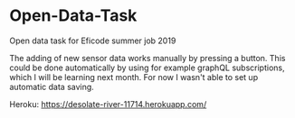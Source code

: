 # Open-Data-Task
Open data task for Eficode summer job 2019

The adding of new sensor data works manually by pressing a button. This could be done automatically by using for example graphQL subscriptions, which I will be learning next month. For now I wasn't able to set up automatic data saving.

Heroku: https://desolate-river-11714.herokuapp.com/
